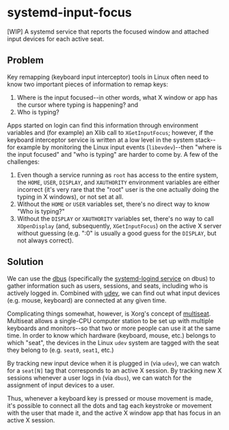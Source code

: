 # systemd-input-focus

[WIP] A systemd service that reports the focused window and attached input devices for each active seat.

## Problem

Key remapping (keyboard input interceptor) tools in Linux often need to know two important pieces of information to remap keys:

1. Where is the input focused--in other words, what X window or app has the cursor where typing is happening? and
2. Who is typing?

Apps started on login can find this information through environment variables and (for example) an Xlib call to `XGetInputFocus`; however, if the keyboard interceptor service is written at a low level in the system stack--for example by monitoring the Linux input events (`libevdev`)--then "where is the input focused" and "who is typing" are harder to come by. A few of the challenges:

1. Even though a service running as `root` has access to the entire system, the `HOME`, `USER`, `DISPLAY`, and `XAUTHORITY` environment variables are either incorrect (it's very rare that the "root" user is the one actually doing the typing in X windows), or not set at all.
2. Without the `HOME` or `USER` variables set, there's no direct way to know "Who is typing?"
3. Without the `DISPLAY` or `XAUTHORITY` variables set, there's no way to call `XOpenDisplay` (and, subsequently, `XGetInputFocus`) on the active X server without guessing (e.g. ":0" is usually a good guess for the `DISPLAY`, but not always correct).

## Solution

We can use the [dbus](https://www.freedesktop.org/wiki/Software/systemd/dbus/) (specifically the [systemd-logind service](https://www.freedesktop.org/wiki/Software/systemd/logind/) on dbus) to gather information such as users, sessions, and seats, including who is actively logged in. Combined with [udev](https://wiki.debian.org/udev), we can find out what input devices (e.g. mouse, keyboard) are connected at any given time.

Complicating things somewhat, however, is Xorg's concept of [multiseat](https://wiki.archlinux.org/title/xorg_multiseat). Multiseat allows a single-CPU computer station to be set up with multiple keyboards and monitors--so that two or more people can use it at the same time. In order to know which hardware (keyboard, mouse, etc.) belongs to which "seat", the devices in the Linux `udev` system are tagged with the seat they belong to (e.g. `seat0`, `seat1`, etc.)

By tracking new input device when it is plugged in (via `udev`), we can watch for a `seat[N]` tag that corresponds to an active X session. By tracking new X sessions whenever a user logs in (via `dbus`), we can watch for the assignment of input devices to a user.

Thus, whenever a keyboard key is pressed or mouse movement is made, it's possible to connect all the dots and tag each keystroke or movement with the user that made it, and the active X window app that has focus in an active X session.
